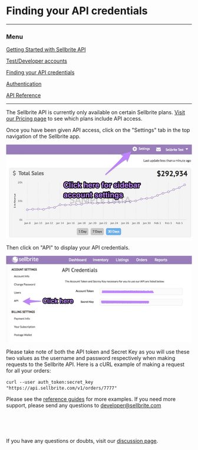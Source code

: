# Finding your API credentials

---

### Menu

[Getting Started with Sellbrite API](/Sellbrite-API)

[Test/Developer accounts](dev-accounts)

[Finding your API credentials](credentials)

[Authentication](authentication)

[API Reference](reference/introduction)

---

The Sellbrite API is currently only available on certain Sellbrite plans. [Visit our Pricing page](https://www.sellbrite.com/pricing-pro/) to see which plans include API access.

Once you have been given API access, click on the "Settings" tab in the top navigation of the Sellbrite app.

![sellbrite api credentials](image/reference-1.jpg "sidebar settings")

Then click on "API" to display your API credentials.

![sellbrite api credentials](image/reference-2.jpg "sellbrite api credentials")

Please take note of both the API token and Secret Key as you will use these two values as the username and password respectively when making requests to the Sellbrite API. Here is a cURL example of making a request for all your orders:

```cURL
curl --user auth_token:secret_key "https://api.sellbrite.com/v1/orders/7777"
```


Please see the [reference guides](reference/introduction) for more examples. If you need more support, please send any questions to [developer@sellbrite.com](mailto:developer@sellbrite.com)

<br><br><br>

If you have any questions or doubts, visit our [discussion page](https://github.com/Sellbrite/Sellbrite-API/discussions).

